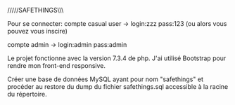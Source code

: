 /////SAFETHINGS\\\\\

Pour se connecter:
compte casual user -> login:zzz pass:123   (ou alors vous pouvez vous inscire)

compte admin -> login:admin pass:admin

Le projet fonctionne avec la version 7.3.4 de php.
J'ai utilisé Bootstrap pour rendre mon front-end responsive.



Créer une base de données MySQL ayant pour nom "safethings" et procéder au restore du dump du fichier safethings.sql accessible à la racine du répertoire.
